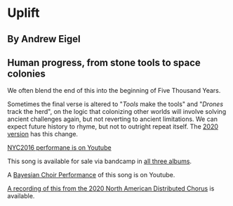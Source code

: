 #  Uplift
## By Andrew Eigel
## Human progress, from stone tools to space colonies

We often blend the end of this into the beginning of Five Thousand Years.

Sometimes the final verse is altered to "*Tools* make the tools" and "*Drones* track the herd", on the logic that colonizing other worlds will involve solving ancient challenges again, but not reverting to ancient limitations.  We can expect future history to rhyme, but not to outright repeat itself.  The [2020 version](../Uplift-2020.mp3) has this change.

[NYC2016 performane is on Youtube](https://www.youtube.com/watch?v=4OR4xhTdlfk&index=5&list=PL2kAZU4YexD8EtbrNfI6RP0rjsTAIYwK6)

This song is available for sale via bandcamp in [all three albums](https://humanistculture.bandcamp.com/).

A [Bayesian Choir Performance](https://www.youtube.com/watch?v=HWdr_YTJrg8) of this song is on Youtube.

[A recording of this from the 2020 North American Distributed Chorus](https://www.jefftk.com/solstice-2020/11-uplift--2020-12-20-025555.mp3) is available.
